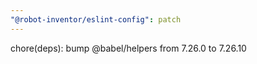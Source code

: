 ```yaml
---
"@robot-inventor/eslint-config": patch
---
```


chore(deps): bump @babel/helpers from 7.26.0 to 7.26.10
